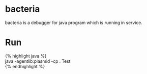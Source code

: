 # bacteria
bacteria is a debugger for java program which is running in service.
  
  
# Run
{% highlight java %}  
java -agentlib:plasmid -cp . Test  
{% endhighlight %}  
  
